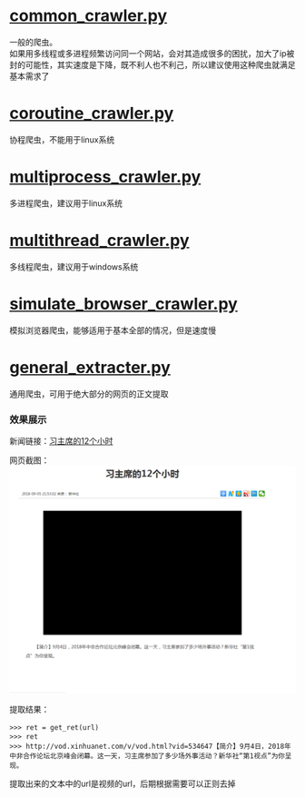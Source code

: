# [common_crawler.py](common_crawler.py)
一般的爬虫。<br>
如果用多线程或多进程频繁访问同一个网站，会对其造成很多的困扰，加大了ip被封的可能性，其实速度是下降，既不利人也不利己，所以建议使用这种爬虫就满足基本需求了

# [coroutine_crawler.py](coroutine_crawler.py)
协程爬虫，不能用于linux系统

# [multiprocess_crawler.py](multiprocess_crawler.py)
多进程爬虫，建议用于linux系统

# [multithread_crawler.py](multithread_crawler.py)
多线程爬虫，建议用于windows系统

# [simulate_browser_crawler.py](simulate_browser_crawler.py)
模拟浏览器爬虫，能够适用于基本全部的情况，但是速度慢

# [general_extracter.py](general_extracter.py)
通用爬虫，可用于绝大部分的网页的正文提取
### 效果展示

新闻链接：[习主席的12个小时](http://www.xinhuanet.com/2018-09/05/c_129947770.htm)

网页截图： 
![image](img/printscreen.png)

提取结果：
```text
>>> ret = get_ret(url)
>>> ret
>>> http://vod.xinhuanet.com/v/vod.html?vid=534647【简介】9月4日，2018年中非合作论坛北京峰会闭幕。这一天，习主席参加了多少场外事活动？新华社“第1视点”为你呈现。
```

提取出来的文本中的url是视频的url，后期根据需要可以正则去掉